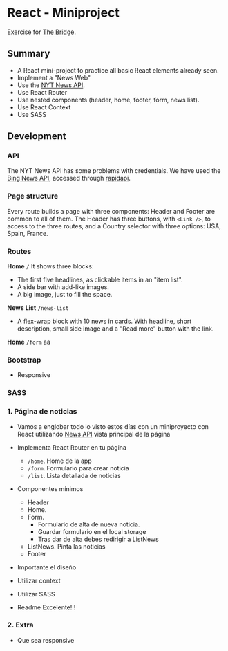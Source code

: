 # React - Miniproject

Exercise for [The Bridge](https://thebridge.tech).

## Summary
* A React mini-project to practice all basic React elements already seen.
* Implement a "News Web"
* Use the [NYT News API](https://developer.nytimes.com/apis).
* Use React Router
* Use nested components (header, home, footer, form, news list).
* Use React Context
* Use SASS

## Development

### API
The NYT News API has some problems with credentials. We have used the
[Bing News API](https://www.microsoft.com/en-us/bing/apis/bing-news-search-api),
accessed through [rapidapi](https://rapidapi.com).

### Page structure
Every route builds a page with three components: Header and Footer are common to
all of them. The Header has three buttons, with `<Link />`, to access to the
three routes, and a Country selector with three options: USA, Spain, France.

### Routes
**Home** `/` It shows three blocks:
* The first five headlines, as clickable items in an "item list".
* A side bar with add-like images.
* A big image, just to fill the space.

**News List** `/news-list`
* A flex-wrap block with 10 news in cards. With headline, short description, small
side image and a "Read more" button with the link.

**Home** `/form`
aa

### Bootstrap

* Responsive

### SASS




### 1. Página de noticias

* Vamos a englobar todo lo visto estos días con un miniproyecto con React
utilizando [News API](https://developer.nytimes.com/apis) vista principal de la
página
* Implementa React Router en tu página
    * `/home`. Home de la app
    * `/form`. Formulario para crear noticia
    * `/list`. Lista detallada de noticias

* Componentes mínimos
    * Header
    * Home.
    * Form.
        * Formulario de alta de nueva noticia.
        * Guardar formulario en el local storage
        * Tras dar de alta debes redirigir a ListNews
    * ListNews. Pinta las noticias
    * Footer

* Importante el diseño
* Utilizar context
* Utilizar SASS
* Readme Excelente!!!

### 2. Extra
* Que sea responsive


